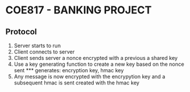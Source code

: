 # COE817 - BANKING PROJECT 

## Protocol 
1. Server starts to run
2. Client connects to server
3. Client sends server a nonce encrypted with a previous a shared key
4. Use a key generating function to create a new key based on the nonce sent
    *** generates: encryption key, hmac key 
5.  Any message is now encrypted with the encrypytion key and a subsequent hmac is sent created with the hmac key
